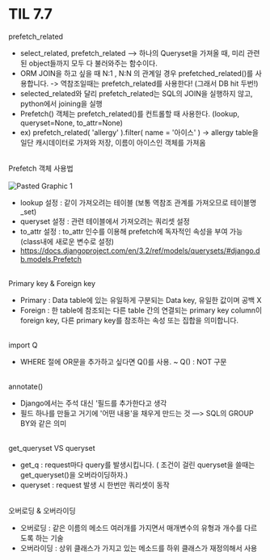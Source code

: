 # TIL 7.7

prefetch_related

- select_related, prefetch_related —> 하나의 Queryset을 가져올 때, 미리 관련된 object들까지 모두 다 불러와주는 함수이다.
- ORM JOIN을 하고 싶을 때 N:1 , N:N 의 관계일 경우 prefetched_related()를 사용합니다.
-> 역참조일때는 prefetch_related를 사용한다! (그래서 DB hit 두번!)
- selected_related와 달리 prefetch_related는 SQL의 JOIN을 실행하지 않고, python에서 joining을 실행
- Prefetch() 객체는 prefetch_related()를 컨트롤할 때 사용한다. (lookup, queryset=None, to_attr=None)
- ex) prefetch_related( 'allergy' ).filter( name = '아이스' ) → allergy table을 일단 캐시데이터로 가져와 저장, 이름이 아이스인 객체를 가져옴
<br/><br/>


Prefetch 객체 사용법<br/><br/>
![Pasted Graphic 1](https://user-images.githubusercontent.com/31716984/144387888-f213ef03-a8d0-4537-9236-1463c1e60037.png)<br/>
- lookup 설정 :  같이 가져오려는 테이블 (보통 역참조 관계를 가져오므로 테이블명_set)
- queryset 설정 : 관련 테이블에서 가져오려는 쿼리셋 설정
- to_attr 설정 : to_attr 인수를 이용해 prefetch에 독자적인 속성을 부여 가능 (class내에 새로운 변수로 설정)
- https://docs.djangoproject.com/en/3.2/ref/models/querysets/#django.db.models.Prefetch
<br/><br/>


Primary key & Foreign key

- Primary : Data table에 있는 유일하게 구분되는 Data key, 유일한 값이며 공백 X
- Foreign : 한 table에 참조되는 다른 table 간의 연결되는 primary key column이 foreign key, 다른 primary key를 참조하는 속성 또는 집합을 의미합니다.
<br/><br/>


import Q

- WHERE 절에 OR문을 추가하고 싶다면 Q()를 사용.     ~ Q() :  NOT 구문
<br/><br/>


annotate()

- Django에서는 주석 대신 '필드를 추가한다고 생각
- 필드 하나를 만들고 거기에 '어떤 내용'을 채우게 만드는 것
—> SQL의 GROUP BY와 같은 의미
<br/><br/>


get_queryset VS queryset

- get_q : request마다 query를 발생시킵니다. ( 조건이 걸린 queryset을 쓸때는 get_queryset()을 오버라이딩하자.)
- queryset : request 발생 시 한번만 쿼리셋이 동작
<br/><br/>


오버로딩 & 오버라이딩

- 오버로딩 : 같은 이름의 메소드 여러개를 가지면서 매개변수의 유형과 개수를 다르도록 하는 기술
- 오버라이딩 : 상위 클래스가 가지고 있는 메소드를 하위 클래스가 재정의해서 사용
